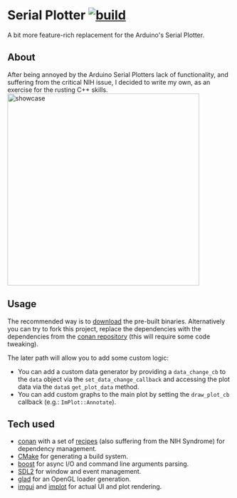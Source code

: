 # Serial Plotter [![build](https://github.com/yowidin/serial-plotter/actions/workflows/main.yml/badge.svg)](https://github.com/yowidin/serial-plotter/actions/workflows/main.yml)
A bit more feature-rich replacement for the Arduino's Serial Plotter.

## About
After being annoyed by the Arduino Serial Plotters lack of functionality, and suffering from the critical NIH issue, I decided to write my own, as an exercise for the rusting C++ skills.
<br>
<img alt="showcase" height="431" src="./doc/serial-plotter-showcase.gif"/>


## Usage
The recommended way is to [download](https://github.com/yowidin/serial-plotter/releases) the pre-built binaries. Alternatively you can try to fork this project, replace the dependencies with the dependencies from the [conan repository](https://conan.io/center/) (this will require some code tweaking).

The later path will allow you to add some custom logic:
- You can add a custom data generator by providing a `data_change_cb` to the `data` object via the `set_data_change_callback` and accessing the plot data via the `data`s `get_plot_data` method. 
- You can add custom graphs to the main plot by setting the `draw_plot_cb` callback (e.g.: `ImPlot::Annotate`).

## Tech used
- [conan](https://conan.io/) with a set of [recipes](https://github.com/conan-burrito) (also suffering from the NIH Syndrome) for dependency management.
- [CMake](https://cmake.org/) for generating a build system.
- [boost](https://www.boost.org/) for async I/O and command line arguments parsing.
- [SDL2](http://www.libsdl.org) for window and event management.
- [glad](https://github.com/Dav1dde/glad) for an OpenGL loader generation.
- [imgui](https://github.com/ocornut/imgui) and [implot](https://github.com/epezent/implot) for actual UI and plot rendering.
